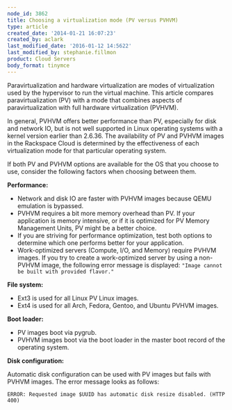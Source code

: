 ```yaml
---
node_id: 3862
title: Choosing a virtualization mode (PV versus PVHVM)
type: article
created_date: '2014-01-21 16:07:23'
created_by: aclark
last_modified_date: '2016-01-12 14:5622'
last_modified_by: stephanie.fillmon
product: Cloud Servers
body_format: tinymce
---
```


Paravirtualization and hardware virtualization are modes of
virtualization used by the hypervisor to run the virtual machine. This
article compares paravirtualization (PV) with a mode that combines
aspects of paravirtualization with full hardware virtualization
(PVHVM). 

In general, PVHVM offers better performance than PV, especially for disk
and network IO, but is not well supported in Linux operating systems
with a kernel version earlier than 2.6.36. The availability of PV and
PVHVM images in the Rackspace Cloud is determined by the effectiveness
of each virtualization mode for that particular operating system.  

If both PV and PVHVM options are available for the OS that you choose to
use, consider the following factors when choosing between them.

**Performance:**

-   Network and disk IO are faster with PVHVM images because QEMU
    emulation is bypassed.
-   PVHVM requires a bit more memory overhead than PV. If your
    application is memory intensive, or if it is optimized for PV Memory
    Management Units, PV might be a better choice.
-   If you are striving for performance optimization, test both options
    to determine which one performs better for your application.
-   Work-optimized servers (Compute, I/O, and Memory) require PVHVM
    images. If you try to create a work-optimized server by using a
    non-PVHVM image, the following error message is displayed:
    `"Image cannot be built with provided flavor."`

**File system:**

-   Ext3 is used for all Linux PV Linux images.
-   Ext4 is used for all Arch, Fedora, Gentoo, and Ubuntu PVHVM images.

**Boot loader:**

-   PV images boot via pygrub.
-   PVHVM images boot via the boot loader in the master boot record of
    the operating system.

**Disk configuration:**

Automatic disk configuration can be used with PV images but fails with
PVHVM images. The error message looks as follows:<br>

`ERROR: Requested image $UUID has automatic disk resize disabled. (HTTP 400)`

 

 

